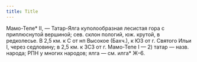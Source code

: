 ```yaml
---
title: Title
---
```


Мамо-Тепе* II, — Татар-Ялга куполообразная лесистая гора с приплюснутой
вершиной; сев. склон пологий, юж. крутой, в редколесье. В 2,5 км. к С от нп
Высокое (Бахч.), к ЮЗ от г. Святого Ильи I, через седловину; в 2,5 км. к ЗСЗ от
г. Мамо-Тепе I — 2) татар — назв. народа; РПН у многих народов; ялга — см. илга*
Ж–6.
